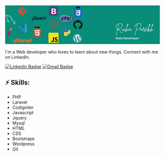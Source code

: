 ![Header image](banner.png)
<!-- You can create your own header images using Canva, it has a lot of templates. If you do, use the following link https://www.canva.com/join/celeriac-tread-jellyfish -->
I'm a Web developer who loves to learn about new things. Connect with me on LinkedIn.


[![Linkedin Badge](https://img.shields.io/badge/-LinkedIn-blue?style=flat-square&logo=Linkedin&logoColor=white&link=https://www.linkedin.com/in/web-dev-richa/)](https://www.linkedin.com/in/web-dev-richa/)
[![Gmail Badge](https://img.shields.io/badge/-Gmail-d14836?style=flat-square&logo=Gmail&logoColor=white&link=mail@richaparekh2210@gmail.com)](mailto:richaparekh2210@gmail.com)

## ⚡ Skills:
- PHP
- Laravel
- Codigniter
- Javascript
- Jquery
- Mysql
- HTML
- CSS
- Bootstrape
- Wordpress
- Git
